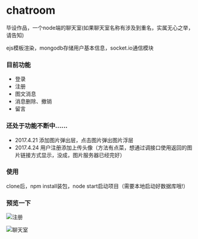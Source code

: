 # chatroom
毕设作品，一个node端的聊天室(如果聊天室名称有涉及到重名，实属无心之举，请告知)

ejs模板渲染，mongodb存储用户基本信息，socket.io通信模块

### 目前功能
- 登录
- 注册
- 图文消息
- 消息删除、撤销
- 留言

### 还处于功能不断中......
- 2017.4.21 添加图片弹出层，点击图片弹出图片浮层
- 2017.4.24 用户注册添加上传头像（方法有点菜，想通过调接口使用返回的图片链接方式显示，没成，图片服务器已经完好）

### 使用
 clone后，npm install装包，node start启动项目（需要本地启动好数据库哦!）

### 预览一下
 ![注册](https://github.com/dannisi/chatroom/blob/master/screenshots/register.png)

 ![聊天室](https://github.com/dannisi/chatroom/blob/master/screenshots/chat.png)

